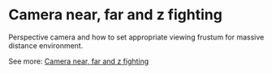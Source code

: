 # Camera near, far and z fighting

Perspective camera and how to set appropriate viewing frustum for massive distance environment.

See more: [Camera near, far and z fighting](https://quanleio.hashnode.dev/camera-near-far-and-z-fighting)
